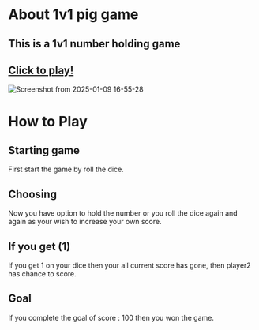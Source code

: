 # About 1v1 pig game
## This is a 1v1 number holding game 
## [Click to play!](https://pig-game-2v2.netlify.app/)
![Screenshot from 2025-01-09 16-55-28](https://github.com/user-attachments/assets/c3befe07-56ef-4dab-9181-3d4ea3d4597b)

# How to Play
## Starting game 
First start the game by roll the dice.
## Choosing 
Now you have option to hold the number or you roll the dice again and again as your wish to increase your own score.
## If you get (1)
If you get 1 on your dice then your all current score has gone, then player2 has chance to score.
## Goal
If you complete the goal of score : 100 then you won the game.



